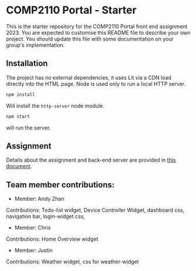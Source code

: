 # COMP2110 Portal - Starter

This is the starter repository for the COMP2110 Portal front end assignment 2023. You are
expected to customise this README file to describe your own project.  You should update this
file with some documentation on your group's implementation.

## Installation

The project has no external dependencies, it uses Lit via a CDN load directly into
the HTML page.   Node is used only to run a local HTTP server.

```bash
npm install
```

Will install the `http-server` node module.

```bash
npm start
```

will run the server.

## Assignment

Details about the assignment and back-end server are provided in [this document](Assignment.md).


## Team member contributions:

- Member: Andy Zhan

Contributions: Todo-list widget, Device Controller Widget, dashboard css, navigation bar, login-widget css, 

- Member: Chris
 
Contributions: Home Overview widget

- Member: Justin

Contributions: Weather widget, css for weather-widget